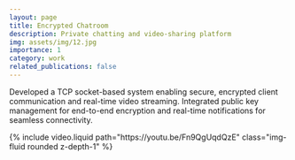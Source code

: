 ```yaml
---
layout: page
title: Encrypted Chatroom
description: Private chatting and video-sharing platform
img: assets/img/12.jpg
importance: 1
category: work
related_publications: false
---
```


 Developed a TCP socket-based system enabling secure, encrypted client communication and real-time video
 streaming. Integrated public key management for end-to-end encryption and real-time notifications for seamless
 connectivity.


<div class="col-sm mt-3 mt-md-0">
        {% include video.liquid path="https://youtu.be/Fn9QgUqdQzE" class="img-fluid rounded z-depth-1" %}
</div>